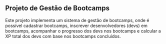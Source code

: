 ## Projeto de Gestão de Bootcamps
Este projeto implementa um sistema de gestão de bootcamps, onde é possível cadastrar bootcamps, inscrever desenvolvedores (devs) em bootcamps, acompanhar o progresso dos devs nos bootcamps e calcular a XP total dos devs com base nos bootcamps concluídos.

